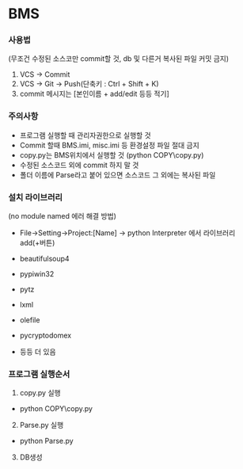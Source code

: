 # BMS
### 사용법
(무조건 수정된 소스코만 commit할 것, db 및 다른거 복사된 파일 커밋 금지) 
1. VCS -> Commit
2. VCS -> Git -> Push(단축키 : Ctrl + Shift + K)
3. commit 메시지는 [본인이름 + add/edit 등등 적기]
### 주의사항

- 프로그램 실행할 때 관리자권한으로 실행할 것
- Commit 할때 BMS.imi, misc.imi 등 환경설정 파일 절대 금지
- copy.py는 BMS위치에서 실행할 것 (python COPY\copy.py)
- 수정된 소스코드 외에 commit 하지 말 것
- 폴더 이름에 Parse라고 붙어 있으면 소스코드
  그 외에는 복사된 파일
  

### 설치 라이브러리
(no module named 에러 해결 방법)
- File->Setting->Project:[Name] -> python Interpreter 에서 라이브러리 add(+버튼)

- beautifulsoup4
- pypiwin32
- pytz
- lxml
- olefile
- pycryptodomex
- 등등 더 있음

### 프로그램 실행순서

1. copy.py 실행
- python COPY\copy.py

2. Parse.py 실행
- python Parse.py

3. DB생성



